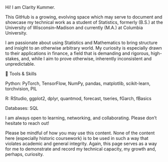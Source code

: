 Hi! I am Clarity Kummer.

This GitHub is a growing, evolving space which may serve to document and showcase my technical work as a student of Statistics, formerly (B.S.) at the University of Wisconsin–Madison and currently (M.A.) at Columbia University.

I am passionate about using Statistics and Mathematics to bring structure and insight to an otherwise arbitrary world. My curiosity is especially drawn to their applications in finance, a field that is demanding and rigorous, high-stakes, and, while I aim to prove otherwise, inherently inconsistent and unpredictable.

🔧 Tools & Skills

Python: PyTorch, TensorFlow, NumPy, pandas, matplotlib, scikit-learn, torchvision, PIL

R: RStudio, ggplot2, dplyr, quantmod, forecast, tseries, fGarch, fBasics

Databases: SQL


I am always open to learning, networking, and collaborating. Please don’t hesitate to reach out!

Please be mindful of how you may use this content. None of the content here (especially historic coursework) is to be used in such a way that violates academic and general integrity. Again, this page serves as a way for me to demonstrate and record my technical capacity, my growth and, perhaps, curiosity. 
